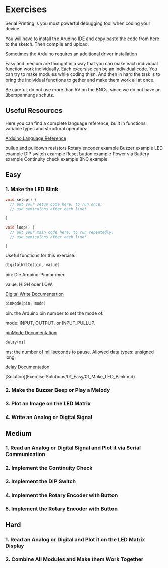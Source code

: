 # Exercises

Serial Printing is you most powerful debugging tool when coding your device.

You will have to install the Arudino IDE and copy paste the code from here to the sketch. Then compile and upload.

Sometimes the Arduino requires an additional driver installation

Easy and medium are thought in a way that you can make each individual function work individually. Each excersise can be an individual code. You can try to make modules while coding thisn. And then in hard the task is to bring the individual functions to gether and make them work all at once.

Be careful, do not use more than 5V on the BNCs, since we do not have an überspannungs schutz.

Useful Resources
--------------------
Here you can find a complete language reference, built in functions, variable types and structural operators:

[Arduino Language Reference](https://www.arduino.cc/reference/de/)

pullup and pulldown resistors
Rotary encoder example
Buzzer example
LED example
DIP switch example
Reset button example
Power via Battery example
Continuity check example
BNC example

## Easy

### 1. Make the LED Blink

```C++
void setup() {
  // put your setup code here, to run once:
  // use semicolons after each line!

}

void loop() {
  // put your main code here, to run repeatedly:
  // use semicolons after each line!

}
```
Useful functions for this exercise:

```C++
digitalWrite(pin, value)
```

pin: Die Arduino-Pinnummer.

value: HIGH oder LOW.

[Digital Write Documentation](https://www.arduino.cc/reference/de/language/functions/digital-io/digitalwrite/)

```C++
pinMode(pin, mode)
```

pin: the Arduino pin number to set the mode of.

mode: INPUT, OUTPUT, or INPUT_PULLUP.

[pinMode Documentation](https://www.arduino.cc/reference/en/language/functions/digital-io/pinmode/)

```C++
delay(ms)
```

ms: the number of milliseconds to pause. Allowed data types: unsigned long.

[delay Documentation](https://www.arduino.cc/reference/de/language/functions/time/delay/)

[Solution](Exercise Solutions/01_Easy/01_Make_LED_Blink.md)

### 2. Make the Buzzer Beep or Play a Melody

### 3. Plot an Image on the LED Matrix

### 4. Write an Analog or Digital Signal

## Medium

### 1. Read an Analog or Digital Signal and Plot it via Serial Communication

### 2. Implement the Continuity Check

### 3. Implement the DIP Switch

### 4. Implement the Rotary Encoder with Button

### 5. Implement the Rotary Encoder with Button

## Hard

### 1. Read an Analog or Digital and Plot it on the LED Matrix Display

### 2. Combine All Modules and Make them Work Together






